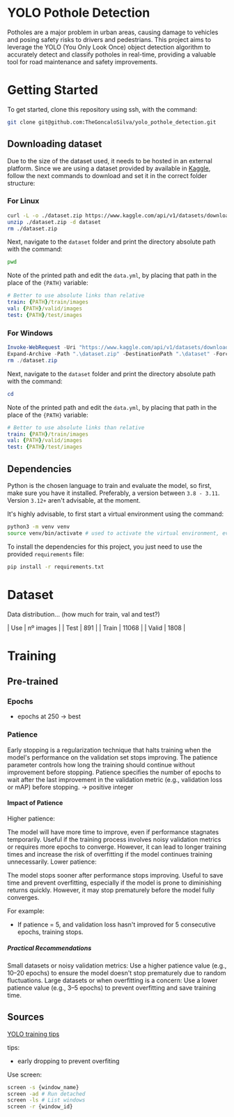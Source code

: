 # YOLO Pothole Detection

Potholes are a major problem in urban areas, causing damage to vehicles and posing safety risks to drivers and pedestrians. This project aims to leverage the YOLO (You Only Look Once) object detection algorithm to accurately detect and classify potholes in real-time, providing a valuable tool for road maintenance and safety improvements.

# Getting Started

To get started, clone this repository using ssh, with the command:

```bash
git clone git@github.com:TheGoncaloSilva/yolo_pothole_detection.git
```

## Downloading dataset

Due to the size of the dataset used, it needs to be hosted in an external platform. Since we are using a dataset provided by available in [Kaggle](https://www.kaggle.com/datasets/ryukijanoramunae/pothole-dataset), follow the next commands to download and set it in the correct folder structure:

### For Linux

```bash
curl -L -o ./dataset.zip https://www.kaggle.com/api/v1/datasets/download/ryukijanoramunae/pothole-dataset
unzip ./dataset.zip -d dataset
rm ./dataset.zip
```

Next, navigate to the `dataset` folder and print the directory absolute path with the command:
```bash
pwd
```

Note of the printed path and edit the `data.yml`, by placing that path in the place of the `{PATH}` variable:

```yml
# Better to use absolute links than relative
train: {PATH}/train/images
val: {PATH}/valid/images
test: {PATH}/test/images
```

### For Windows

```powershell
Invoke-WebRequest -Uri "https://www.kaggle.com/api/v1/datasets/download/ryukijanoramunae/pothole-dataset" -OutFile "./dataset.zip" -UseBasicParsing
Expand-Archive -Path ".\dataset.zip" -DestinationPath ".\dataset" -Force
rm ./dataset.zip
```

Next, navigate to the `dataset` folder and print the directory absolute path with the command:
```powershell
cd
```

Note of the printed path and edit the `data.yml`, by placing that path in the place of the `{PATH}` variable:

```yml
# Better to use absolute links than relative
train: {PATH}/train/images
val: {PATH}/valid/images
test: {PATH}/test/images
```

## Dependencies

Python is the chosen language to train and evaluate the model, so first, make sure you have it installed. Preferably, a version between `3.8 - 3.11`. Version `3.12+` aren't advisable, at the moment.

It's highly advisable, to first start a virtual environment using the command:
```bash
python3 -m venv venv
source venv/bin/activate # used to activate the virtual environment, every time a new shell is created
```

To install the dependencies for this project, you just need to use the provided `requirements` file:

```bash
pip install -r requirements.txt
```

# Dataset

Data distribution... (how much for train, val and test?)

| Use | nº images |
| Test | 891 |
| Train | 11068 |
| Valid | 1808 |

# Training

## Pre-trained

### Epochs

* epochs at 250 -> best

### Patience

Early stopping is a regularization technique that halts training when the model's performance on the validation set stops improving. The patience parameter controls how long the training should continue without improvement before stopping.
Patience specifies the number of epochs to wait after the last improvement in the validation metric (e.g., validation loss or mAP) before stopping. -> positive integer

#### Impact of Patience

Higher patience:

The model will have more time to improve, even if performance stagnates temporarily.
Useful if the training process involves noisy validation metrics or requires more epochs to converge.
However, it can lead to longer training times and increase the risk of overfitting if the model continues training unnecessarily.
Lower patience:

The model stops sooner after performance stops improving.
Useful to save time and prevent overfitting, especially if the model is prone to diminishing returns quickly.
However, it may stop prematurely before the model fully converges.

For example:

* If patience = 5, and validation loss hasn't improved for 5 consecutive epochs, training stops.

##### Practical Recommendations

Small datasets or noisy validation metrics: Use a higher patience value (e.g., 10–20 epochs) to ensure the model doesn't stop prematurely due to random fluctuations.
Large datasets or when overfitting is a concern: Use a lower patience value (e.g., 3–5 epochs) to prevent overfitting and save training time.

## Sources

[YOLO training tips](https://docs.ultralytics.com/yolov5/tutorials/tips_for_best_training_results/#training-settings)

tips:

* early dropping to prevent overfiting

Use screen:
```bash
screen -s {window_name}
screen -ad # Run detached
screen -ls # List windows
screen -r {window_id}
```